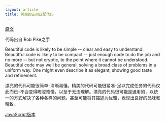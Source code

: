 ```yaml
---
layout: article
title: 美丽的正则匹配代码
---
```


[原文](https://www.cs.princeton.edu/courses/archive/spr09/cos333/beautiful.html)

代码出自 Rob Pike之手


Beautiful code is likely to be simple -- clear and easy to understand. Beautitful code is likely to be compact -- just enough code to do the job and no more -- but not cryptic, to the point where it cannot be understood. Beautiful code may well be general, solving a broad class of problems in a uniform way. One might even describe it as elegant, showing good taste and refinement.

漂亮的代码可能很简单-清晰易懂。精美的代码可能很紧凑-足以完成任务的代码仅此而已-不会变得晦涩难懂，以至于无法理解。漂亮的代码很可能是通用的，以统一的方式解决了各种各样的问题。甚至可能将其描述为优雅，表现出良好的品味和精致。


[JavaScript版本](https://nickdrane.com/build-your-own-regex/)

